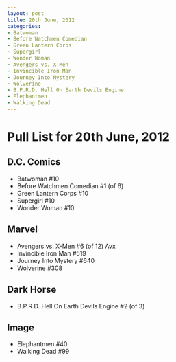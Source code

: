 ```yaml
---
layout: post
title: 20th June, 2012
categories:
- Batwoman
- Before Watchmen Comedian
- Green Lantern Corps
- Supergirl
- Wonder Woman
- Avengers vs. X-Men
- Invincible Iron Man
- Journey Into Mystery
- Wolverine
- B.P.R.D. Hell On Earth Devils Engine
- Elephantmen
- Walking Dead
---
```


# Pull List for 20th June, 2012

## D.C. Comics

* Batwoman #10
* Before Watchmen Comedian #1 (of 6)
* Green Lantern Corps #10
* Supergirl #10
* Wonder Woman #10

## Marvel

* Avengers vs. X-Men #6 (of 12) Avx
* Invincible Iron Man #519
* Journey Into Mystery #640
* Wolverine #308

## Dark Horse

* B.P.R.D. Hell On Earth Devils Engine #2 (of 3)

## Image

* Elephantmen #40
* Walking Dead #99